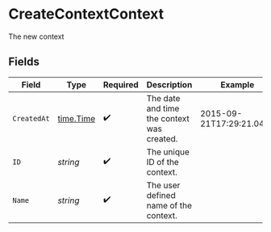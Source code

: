 # CreateContextContext

The new context


## Fields

| Field                                      | Type                                       | Required                                   | Description                                | Example                                    |
| ------------------------------------------ | ------------------------------------------ | ------------------------------------------ | ------------------------------------------ | ------------------------------------------ |
| `CreatedAt`                                | [time.Time](https://pkg.go.dev/time#Time)  | :heavy_check_mark:                         | The date and time the context was created. | 2015-09-21T17:29:21.042Z                   |
| `ID`                                       | *string*                                   | :heavy_check_mark:                         | The unique ID of the context.              |                                            |
| `Name`                                     | *string*                                   | :heavy_check_mark:                         | The user defined name of the context.      |                                            |